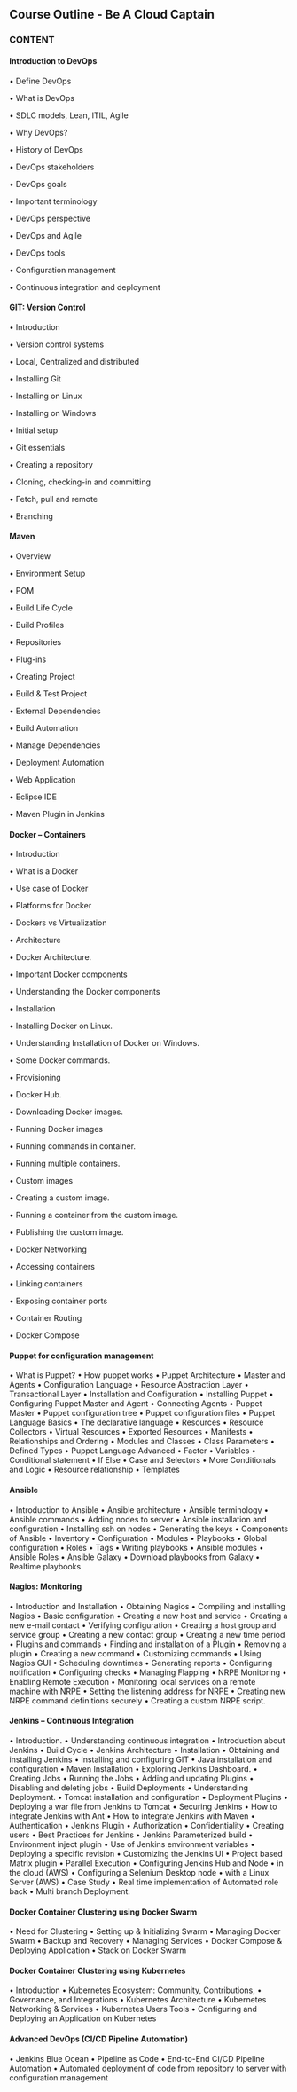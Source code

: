 ## Course Outline - Be A Cloud Captain 


### CONTENT

#### Introduction to DevOps

• Define DevOps

• What is DevOps

• SDLC models, Lean, ITIL, Agile

• Why DevOps?

• History of DevOps

• DevOps stakeholders

• DevOps goals

• Important terminology

• DevOps perspective

• DevOps and Agile

• DevOps tools

• Configuration management

• Continuous integration and deployment

#### GIT: Version Control

• Introduction

• Version control systems

• Local, Centralized and distributed

• Installing Git

• Installing on Linux

• Installing on Windows

• Initial setup

• Git essentials

• Creating a repository

• Cloning, checking-in and committing

• Fetch, pull and remote

• Branching

#### Maven

• Overview

• Environment Setup

• POM

• Build Life Cycle

• Build Profiles

• Repositories

• Plug-ins

• Creating Project

• Build & Test Project

• External Dependencies

• Build Automation

• Manage Dependencies

• Deployment Automation

• Web Application

• Eclipse IDE

• Maven Plugin in Jenkins

#### Docker – Containers

• Introduction

• What is a Docker

• Use case of Docker

• Platforms for Docker

• Dockers vs Virtualization

• Architecture

• Docker Architecture.

  • Important Docker components
  
  • Understanding the Docker components
  
• Installation

  • Installing Docker on Linux.
  
  • Understanding Installation of Docker on Windows.
  
• Some Docker commands.

• Provisioning

• Docker Hub.

  • Downloading Docker images.
  
  • Running Docker images
  
  • Running commands in container.
  
  • Running multiple containers.
  
  • Custom images
  
  • Creating a custom image.
  
  • Running a container from the custom image.
  
  • Publishing the custom image.
  
• Docker Networking

• Accessing containers

• Linking containers

• Exposing container ports

• Container Routing

• Docker Compose

#### Puppet for configuration management

• What is Puppet?
• How puppet works
• Puppet Architecture
• Master and Agents
• Configuration Language
• Resource Abstraction Layer
• Transactional Layer
• Installation and Configuration
• Installing Puppet
• Configuring Puppet Master and Agent
• Connecting Agents
• Puppet Master
• Puppet configuration tree
• Puppet configuration files
• Puppet Language Basics
• The declarative language
• Resources
• Resource Collectors
• Virtual Resources
• Exported Resources
• Manifests
• Relationships and Ordering
• Modules and Classes
• Class Parameters
• Defined Types
• Puppet Language Advanced
• Facter
• Variables
• Conditional statement
• If Else
• Case and Selectors
• More Conditionals and Logic
• Resource relationship
• Templates

#### Ansible

• Introduction to Ansible
• Ansible architecture
• Ansible terminology
• Ansible commands
• Adding nodes to server
• Ansible installation and configuration
• Installing ssh on nodes
• Generating the keys
• Components of Ansible
• Inventory
• Configuration
• Modules
• Playbooks
• Global configuration
• Roles
• Tags
• Writing playbooks
• Ansible modules
• Ansible Roles
• Ansible Galaxy
• Download playbooks from Galaxy
• Realtime playbooks

#### Nagios: Monitoring

• Introduction and Installation
• Obtaining Nagios
• Compiling and installing Nagios
• Basic configuration
• Creating a new host and service
• Creating a new e-mail contact
• Verifying configuration
• Creating a host group and service group
• Creating a new contact group
• Creating a new time period
• Plugins and commands
• Finding and installation of a Plugin
• Removing a plugin
• Creating a new command
• Customizing commands
• Using Nagios GUI
• Scheduling downtimes
• Generating reports
• Configuring notification
• Configuring checks
• Managing Flapping
• NRPE Monitoring
• Enabling Remote Execution
• Monitoring local services on a remote machine with NRPE
• Setting the listening address for NRPE
• Creating new NRPE command definitions securely
• Creating a custom NRPE script.


#### Jenkins – Continuous Integration

• Introduction.
• Understanding continuous integration
• Introduction about Jenkins
• Build Cycle
• Jenkins Architecture
• Installation
• Obtaining and installing Jenkins
• Installing and configuring GIT
• Java installation and configuration
• Maven Installation
• Exploring Jenkins Dashboard.
• Creating Jobs
• Running the Jobs
• Adding and updating Plugins
• Disabling and deleting jobs
• Build Deployments
• Understanding Deployment.
• Tomcat installation and configuration
• Deployment Plugins
• Deploying a war file from Jenkins to Tomcat
• Securing Jenkins
• How to integrate Jenkins with Ant
• How to integrate Jenkins with Maven
• Authentication
• Jenkins Plugin
• Authorization
• Confidentiality
• Creating users
• Best Practices for Jenkins
• Jenkins Parameterized build
• Environment inject plugin
• Use of Jenkins environment variables
• Deploying a specific revision
• Customizing the Jenkins UI
• Project based Matrix plugin
• Parallel Execution
• Configuring Jenkins Hub and Node
• in the cloud (AWS)
• Configuring a Selenium Desktop node
• with a Linux Server (AWS)
• Case Study
• Real time implementation of Automated role back
• Multi branch Deployment.

#### Docker Container Clustering using Docker Swarm

• Need for Clustering
• Setting up & Initializing Swarm
• Managing Docker Swarm
• Backup and Recovery
• Managing Services
• Docker Compose & Deploying Application
• Stack on Docker Swarm

#### Docker Container Clustering using Kubernetes

• Introduction
• Kubernetes Ecosystem: Community, Contributions,
• Governance, and Integrations
• Kubernetes Architecture
• Kubernetes Networking & Services
• Kubernetes Users Tools
• Configuring and Deploying an Application on Kubernetes

#### Advanced DevOps (CI/CD Pipeline Automation)

• Jenkins Blue Ocean
• Pipeline as Code
• End-to-End CI/CD Pipeline Automation
• Automated deployment of code from repository to server with configuration
management
